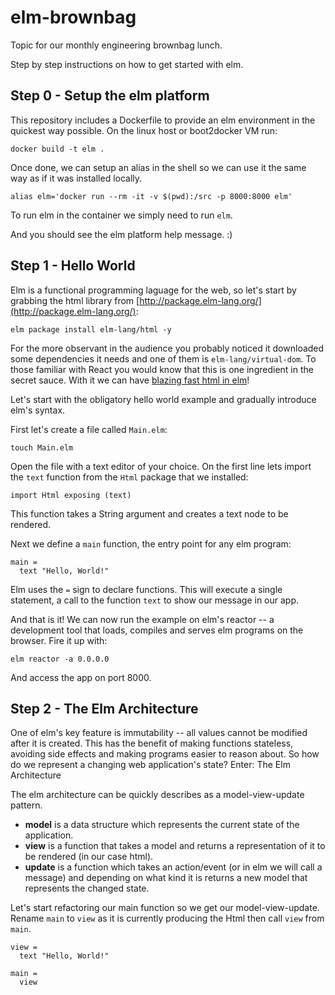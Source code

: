 # elm-brownbag

Topic for our monthly engineering brownbag lunch.

Step by step instructions on how to get started with elm.

## Step 0 - Setup the elm platform

This repository includes a Dockerfile to provide an elm environment in the quickest way possible. On the linux host or boot2docker VM run:

`docker build -t elm .`

Once done, we can setup an alias in the shell so we can use it the same way as if it was installed locally.

`alias elm='docker run --rm -it -v $(pwd):/src -p 8000:8000 elm'`

To run elm in the container we simply need to run `elm`.

And you should see the elm platform help message. :)

## Step 1 - Hello World

Elm is a functional programming laguage for the web, so let's start by grabbing the html library from [http://package.elm-lang.org/](http://package.elm-lang.org/):

`elm package install elm-lang/html -y`

For the more observant in the audience you probably noticed it downloaded some dependencies it needs and one of them is `elm-lang/virtual-dom`. To those familiar with React you would know that this is one ingredient in the secret sauce. With it we can have [blazing fast html in elm](http://elm-lang.org/blog/blazing-fast-html)!

Let's start with the obligatory hello world example and gradually introduce elm's syntax.

First let's create a file called `Main.elm`:

`touch Main.elm`

Open the file with a text editor of your choice. On the first line lets import the `text` function from the `Html` package that we installed:

`import Html exposing (text)`

This function takes a String argument and creates a text node to be rendered.

Next we define a `main` function, the entry point for any elm program:

```
main =
  text "Hello, World!"
```

Elm uses the `=` sign to declare functions. This will execute a single statement, a call to the function `text` to show our message in our app.

And that is it! We can now run the example on elm's reactor -- a development tool that loads, compiles and serves elm programs on the browser. Fire it up with:

`elm reactor -a 0.0.0.0`

And access the app on port 8000.

## Step 2 - The Elm Architecture

One of elm's key feature is immutability -- all values cannot be modified after it is created. This has the benefit of making functions stateless, avoiding side effects and making programs easier to reason about. So how do we represent a changing web application's state? Enter: The Elm Architecture

The elm architecture can be quickly describes as a model-view-update pattern.

- **model** is a data structure which represents the current state of the application.
- **view** is a function that takes a model and returns a representation of it to be rendered (in our case html).
- **update** is a function which takes an action/event (or in elm we will call a message) and depending on what kind it is returns a new model that represents the changed state.

Let's start refactoring our main function so we get our model-view-update. Rename `main` to `view` as it is currently producing the Html then call `view` from `main`.

```
view =
  text "Hello, World!"

main =
  view
```
